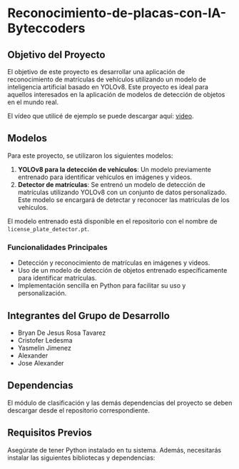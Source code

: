 # Reconocimiento-de-placas-con-IA-Byteccoders

## Objetivo del Proyecto
El objetivo de este proyecto es desarrollar una aplicación de reconocimiento de matrículas de vehículos utilizando un modelo de inteligencia artificial basado en YOLOv8. Este proyecto es ideal para aquellos interesados en la aplicación de modelos de detección de objetos en el mundo real.

El vídeo que utilicé de ejemplo se puede descargar aquí: [video](https://www.pexels.com/video/traffic-flow-in-the-highway-2103099/).

## Modelos
Para este proyecto, se utilizaron los siguientes modelos:

1. **YOLOv8 para la detección de vehículos**: Un modelo previamente entrenado para identificar vehículos en imágenes y videos.
2. **Detector de matrículas**: Se entrenó un modelo de detección de matrículas utilizando YOLOv8 con un conjunto de datos personalizado. Este modelo se encargará de detectar y reconocer las matrículas de los vehículos.

El modelo entrenado está disponible en el repositorio con el nombre de `license_plate_detector.pt`.

### Funcionalidades Principales
- Detección y reconocimiento de matrículas en imágenes y videos.
- Uso de un modelo de detección de objetos entrenado específicamente para identificar matrículas.
- Implementación sencilla en Python para facilitar su uso y personalización.

## Integrantes del Grupo de Desarrollo
- Bryan De Jesus Rosa Tavarez
- Cristofer Ledesma 
- Yasmelin Jimenez
- Alexander 
- Jose Alexander

## Dependencias
El módulo de clasificación y las demás dependencias del proyecto se deben descargar desde el repositorio correspondiente.

## Requisitos Previos
Asegúrate de tener Python instalado en tu sistema. Además, necesitarás instalar las siguientes bibliotecas y dependencias:

